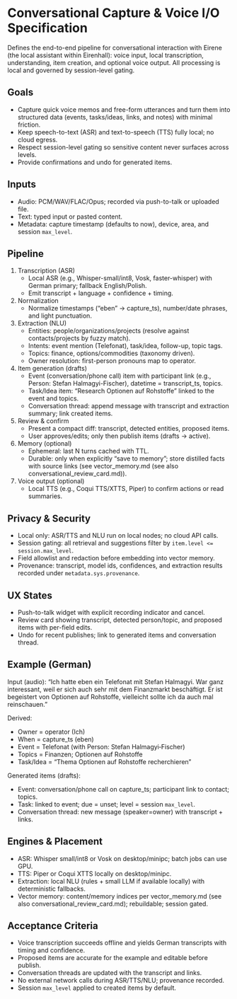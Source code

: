 # Conversational Capture & Voice I/O Specification

Defines the end-to-end pipeline for conversational interaction with Eirene (the local assistant within Eirenhall): voice input, local transcription, understanding, item creation, and optional voice output. All processing is local and governed by session-level gating.

## Goals
- Capture quick voice memos and free-form utterances and turn them into structured data (events, tasks/ideas, links, and notes) with minimal friction.
- Keep speech-to-text (ASR) and text-to-speech (TTS) fully local; no cloud egress.
- Respect session-level gating so sensitive content never surfaces across levels.
- Provide confirmations and undo for generated items.

## Inputs
- Audio: PCM/WAV/FLAC/Opus; recorded via push-to-talk or uploaded file.
- Text: typed input or pasted content.
- Metadata: capture timestamp (defaults to now), device, area, and session `max_level`.

## Pipeline
1. Transcription (ASR)
   - Local ASR (e.g., Whisper-small/int8, Vosk, faster-whisper) with German primary; fallback English/Polish.
   - Emit transcript + language + confidence + timing.
2. Normalization
   - Normalize timestamps (“eben” → capture_ts), number/date phrases, and light punctuation.
3. Extraction (NLU)
   - Entities: people/organizations/projects (resolve against contacts/projects by fuzzy match).
   - Intents: event mention (Telefonat), task/idea, follow-up, topic tags.
   - Topics: finance, options/commodities (taxonomy driven).
   - Owner resolution: first-person pronouns map to operator.
4. Item generation (drafts)
   - Event (conversation/phone call) item with participant link (e.g., Person: Stefan Halmagyi-Fischer), datetime = transcript_ts, topics.
   - Task/Idea item: “Research Optionen auf Rohstoffe” linked to the event and topics.
   - Conversation thread: append message with transcript and extraction summary; link created items.
5. Review & confirm
   - Present a compact diff: transcript, detected entities, proposed items.
   - User approves/edits; only then publish items (drafts → active).
6. Memory (optional)
   - Ephemeral: last N turns cached with TTL.
   - Durable: only when explicitly “save to memory”; store distilled facts with source links (see vector_memory.md (see also conversational_review_card.md)).
7. Voice output (optional)
   - Local TTS (e.g., Coqui TTS/XTTS, Piper) to confirm actions or read summaries.

## Privacy & Security
- Local only: ASR/TTS and NLU run on local nodes; no cloud API calls.
- Session gating: all retrieval and suggestions filter by `item.level <= session.max_level`.
- Field allowlist and redaction before embedding into vector memory.
- Provenance: transcript, model ids, confidences, and extraction results recorded under `metadata.sys.provenance`.

## UX States
- Push-to-talk widget with explicit recording indicator and cancel.
- Review card showing transcript, detected person/topic, and proposed items with per-field edits.
- Undo for recent publishes; link to generated items and conversation thread.

## Example (German)
Input (audio):
“Ich hatte eben ein Telefonat mit Stefan Halmagyi. War ganz interessant, weil er sich auch sehr mit dem Finanzmarkt beschäftigt. Er ist begeistert von Optionen auf Rohstoffe, vielleicht sollte ich da auch mal reinschauen.”

Derived:
- Owner = operator (Ich)
- When = capture_ts (eben)
- Event = Telefonat (with Person: Stefan Halmagyi‑Fischer)
- Topics = Finanzen; Optionen auf Rohstoffe
- Task/Idea = “Thema Optionen auf Rohstoffe recherchieren”

Generated items (drafts):
- Event: conversation/phone call on capture_ts; participant link to contact; topics.
- Task: linked to event; due = unset; level = session `max_level`.
- Conversation thread: new message (speaker=owner) with transcript + links.

## Engines & Placement
- ASR: Whisper small/int8 or Vosk on desktop/minipc; batch jobs can use GPU.
- TTS: Piper or Coqui XTTS locally on desktop/minipc.
- Extraction: local NLU (rules + small LLM if available locally) with deterministic fallbacks.
- Vector memory: content/memory indices per vector_memory.md (see also conversational_review_card.md); rebuildable; session gated.

## Acceptance Criteria
- Voice transcription succeeds offline and yields German transcripts with timing and confidence.
- Proposed items are accurate for the example and editable before publish.
- Conversation threads are updated with the transcript and links.
- No external network calls during ASR/TTS/NLU; provenance recorded.
- Session `max_level` applied to created items by default.
